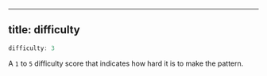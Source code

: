 ***

## title: difficulty

```js
difficulty: 3
```

A `1` to `5` difficulty score that indicates how hard it is to make the pattern.
